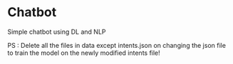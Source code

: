 # Chatbot
Simple chatbot using DL and NLP

PS : Delete all the files in data except intents.json on changing the json file to train the model on the newly modified intents file!

